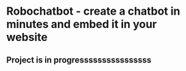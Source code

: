 # Robochatbot - create a chatbot in minutes and embed it in your website

## Project is in progressssssssssssssss